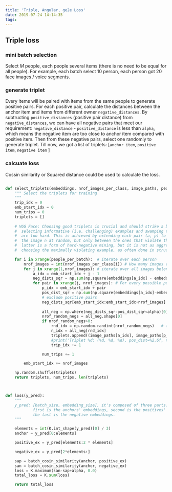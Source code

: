 ```yaml
---
title: 'Triple, Angular, ge2e Loss'
date: 2019-07-24 14:14:35
tags:
---
```



## Triple loss

### mini batch selection
Select *M* people, each people several items (there is no need to be equal for all people). For example, each batch select 10 person, each person got 20 face images / voice segments.

### generate triplet
Every items will be paired with items from the same people to generate positive pairs. For each positive pair, calculate the distances between the anchor item and items from different owner `negative_distances`. By subtructing `positive_distances` (positive pair distance) from `negative_distances`, we can have all negative pairs that meet our requirement: `negative_distance` - `positive_distance` is less than `alpha`, which means the negative item are too close to anchor item compared with positive item. Then from these negative pairs, select one randomly to generate triplet. Till now, we got a list of triplets: [`anchor item`, `positive item`, `negative item` ]

### calcuate loss
Cossin similarity or Squared distance could be used to calculate the loss.

```python

def select_triplets(embeddings, nrof_images_per_class, image_paths, people_per_batch, alpha):
    """ Select the triplets for training
    """
    trip_idx = 0
    emb_start_idx = 0
    num_trips = 0
    triplets = []
    
    # VGG Face: Choosing good triplets is crucial and should strike a balance between
    #  selecting informative (i.e. challenging) examples and swamping training with examples that
    #  are too hard. This is achieved by extending each pair (a, p) to a triplet (a, p, n) by sampling
    #  the image n at random, but only between the ones that violate the triplet loss margin. The
    #  latter is a form of hard-negative mining, but it is not as aggressive (and much cheaper) than
    #  choosing the maximally violating example, as often done in structured output learning.

    for i in xrange(people_per_batch):  # iterate over each person
        nrof_images = int(nrof_images_per_class[i]) # How many images each person got
        for j in xrange(1,nrof_images): # iterate over all images belonging to the current person
            a_idx = emb_start_idx + j - 1
            neg_dists_sqr = np.sum(np.square(embeddings[a_idx] - embeddings), 1)
            for pair in xrange(j, nrof_images): # For every possible positive pair.
                p_idx = emb_start_idx + pair
                pos_dist_sqr = np.sum(np.square(embeddings[a_idx]-embeddings[p_idx]))
                # exclude positive pairs
                neg_dists_sqr[emb_start_idx:emb_start_idx+nrof_images] = np.NaN 
            
                all_neg = np.where(neg_dists_sqr-pos_dist_sqr<alpha)[0] # VGG Face selecction
                nrof_random_negs = all_neg.shape[0]
                if nrof_random_negs>0:
                    rnd_idx = np.random.randint(nrof_random_negs)   # after getting lots of candidates, choose one randomly
                    n_idx = all_neg[rnd_idx]
                    triplets.append((image_paths[a_idx], image_paths[p_idx], image_paths[n_idx]))
                    #print('Triplet %d: (%d, %d, %d), pos_dist=%2.6f, neg_dist=%2.6f (%d, %d, %d, %d, %d)' % 
                    trip_idx += 1

                num_trips += 1

        emb_start_idx += nrof_images

    np.random.shuffle(triplets)
    return triplets, num_trips, len(triplets)



def loss(y_pred):
    """
    y_pred: [batch_size, embedding_size], it's composed of three parts: 
            first is the anchors' embeddings, second is the positives' embeddings,
            the last is the negative embeddings.
    """

    elements = int(K.int_shape(y_pred)[0] / 3)
    anchor = y_pred[0:elements]

    positive_ex = y_pred[elements:2 * elements]

    negative_ex = y_pred[2*elements:]

    sap = batch_cosin_similarity(anchor, positive_ex)
    san = batch_cosin_similarity(anchor, negative_ex)
    loss = K.maximum(san-sap+alpha, 0.0)
    total_loss = K.sum(loss)

    return total_loss
```